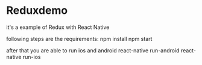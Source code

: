 # Reduxdemo
it's a example of Redux with React Native

following steps are the requirements:
npm install
npm start

after that you are able to run ios and android
react-native run-android
react-native run-ios
